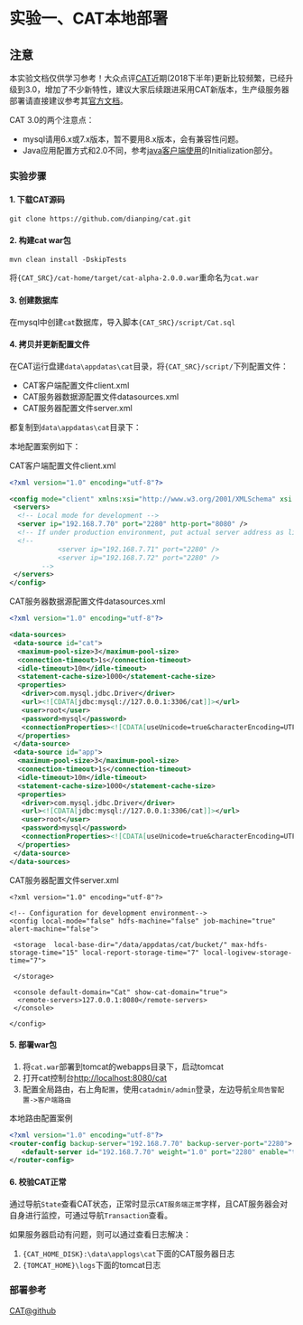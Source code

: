 实验一、CAT本地部署
======

## 注意

本实验文档仅供学习参考！大众点评[CAT](https://github.com/dianping/cat)近期(2018下半年)更新比较频繁，已经升级到3.0，增加了不少新特性，建议大家后续跟进采用CAT新版本，生产级服务器部署请直接建议参考其[官方文档](https://github.com/dianping/cat)。

CAT 3.0的两个注意点：

* mysql请用6.x或7.x版本，暂不要用8.x版本，会有兼容性问题。
* Java应用配置方式和2.0不同，参考[java客户端使用](https://github.com/dianping/cat/tree/master/lib/java)的Initialization部分。

### 实验步骤

#### 1. 下载CAT源码

```
git clone https://github.com/dianping/cat.git
```

#### 2. 构建cat war包

```
mvn clean install -DskipTests
```

将`{CAT_SRC}/cat-home/target/cat-alpha-2.0.0.war`重命名为`cat.war`

#### 3. 创建数据库

在mysql中创建`cat`数据库，导入脚本`{CAT_SRC}/script/Cat.sql`

#### 4. 拷贝并更新配置文件

在CAT运行盘建`data\appdatas\cat`目录，将`{CAT_SRC}/script/`下列配置文件：

* CAT客户端配置文件client.xml
* CAT服务器数据源配置文件datasources.xml
* CAT服务器配置文件server.xml

都复制到`data\appdatas\cat`目录下：

本地配置案例如下：

CAT客户端配置文件client.xml

```xml
<?xml version="1.0" encoding="utf-8"?>

<config mode="client" xmlns:xsi="http://www.w3.org/2001/XMLSchema" xsi:noNamespaceSchemaLocation="config.xsd">
 <servers>
  <!-- Local mode for development -->
  <server ip="192.168.7.70" port="2280" http-port="8080" />
  <!-- If under production environment, put actual server address as list. -->
  <!-- 
			<server ip="192.168.7.71" port="2280" /> 
			<server ip="192.168.7.72" port="2280" /> 
		-->
 </servers>
</config>
```

CAT服务器数据源配置文件datasources.xml

```xml
<?xml version="1.0" encoding="utf-8"?>

<data-sources>
 <data-source id="cat">
  <maximum-pool-size>3</maximum-pool-size>
  <connection-timeout>1s</connection-timeout>
  <idle-timeout>10m</idle-timeout>
  <statement-cache-size>1000</statement-cache-size>
  <properties>
   <driver>com.mysql.jdbc.Driver</driver>
   <url><![CDATA[jdbc:mysql://127.0.0.1:3306/cat]]></url>
   <user>root</user>
   <password>mysql</password>
   <connectionProperties><![CDATA[useUnicode=true&characterEncoding=UTF-8&autoReconnect=true&socketTimeout=120000]]></connectionProperties>
  </properties>
 </data-source>
 <data-source id="app">
  <maximum-pool-size>3</maximum-pool-size>
  <connection-timeout>1s</connection-timeout>
  <idle-timeout>10m</idle-timeout>
  <statement-cache-size>1000</statement-cache-size>
  <properties>
   <driver>com.mysql.jdbc.Driver</driver>
   <url><![CDATA[jdbc:mysql://127.0.0.1:3306/cat]]></url>
   <user>root</user>
   <password>mysql</password>
   <connectionProperties><![CDATA[useUnicode=true&characterEncoding=UTF-8&autoReconnect=true&socketTimeout=120000]]></connectionProperties>
  </properties>
 </data-source>
</data-sources>

```

CAT服务器配置文件server.xml

```
<?xml version="1.0" encoding="utf-8"?>

<!-- Configuration for development environment-->
<config local-mode="false" hdfs-machine="false" job-machine="true" alert-machine="false">
 
 <storage  local-base-dir="/data/appdatas/cat/bucket/" max-hdfs-storage-time="15" local-report-storage-time="7" local-logivew-storage-time="7">
 
 </storage>
 
 <console default-domain="Cat" show-cat-domain="true">
  <remote-servers>127.0.0.1:8080</remote-servers>  
 </console>
  
</config>
```

#### 5. 部署war包

1. 将`cat.war`部署到tomcat的webapps目录下，启动tomcat
2. 打开cat控制台<http://localhost:8080/cat>
3. 配置全局路由，右上角`配置`，使用`catadmin/admin`登录，左边导航`全局告警配置->客户端路由`

本地路由配置案例

```xml
<?xml version="1.0" encoding="utf-8"?>
<router-config backup-server="192.168.7.70" backup-server-port="2280">
   <default-server id="192.168.7.70" weight="1.0" port="2280" enable="true"/>
</router-config>
```

#### 6. 校验CAT正常

通过导航`State`查看CAT状态，正常时显示`CAT服务端正常`字样，且CAT服务器会对自身进行监控，可通过导航`Transaction`查看。

如果服务器启动有问题，则可以通过查看日志解决：

1. `{CAT_HOME_DISK}:\data\applogs\cat`下面的CAT服务器日志
2. `{TOMCAT_HOME}\logs`下面的tomcat日志

### 部署参考

[CAT@github](https://github.com/dianping/cat)
